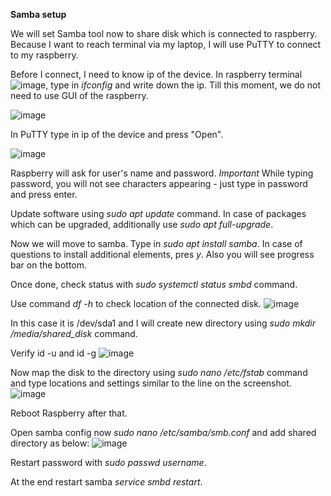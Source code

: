 **Samba setup**

We will set Samba tool now to share disk which is connected to raspberry. Because I want to reach terminal via my laptop, I will use PuTTY to connect to my raspberry.

Before I connect, I need to know ip of the device. In raspberry terminal ![image](https://github.com/WPela/IT_Projects/assets/62253932/d92868f5-c729-4227-8297-e8e70789f81c), type in *ifconfig* and write down the ip. Till this moment, we do not need to use GUI of the raspberry.

![image](https://github.com/WPela/IT_Projects/assets/62253932/10714025-9e4a-4f68-83a4-616f593be239)

In PuTTY type in ip of the device and press "Open". 

![image](https://github.com/WPela/IT_Projects/assets/62253932/61f39f30-c7f5-4156-8ff8-610af3eac9ce)

Raspberry will ask for user's name and password. *Important* While typing password, you will not see characters appearing - just type in password and press enter.

Update software using *sudo apt update* command. In case of packages which can be upgraded, additionally use *sudo apt full-upgrade*.

Now we will move to samba. Type in *sudo apt install samba*. In case of questions to install additional elements, pres *y*. Also you will see progress bar on the bottom.

Once done, check status with *sudo systemctl status smbd* command.

Use command *df -h* to check location of the connected disk.
![image](https://github.com/WPela/IT_Projects/assets/62253932/9e4f12f4-dd68-4b16-b131-fc1087c17f5b)

In this case it is /dev/sda1 and I will create new directory using *sudo mkdir /media/shared_disk* command. 

Verify id -u and id -g 
![image](https://github.com/WPela/IT_Projects/assets/62253932/20918f1e-f856-4d43-85a6-d618ddcf2bab)


Now map the disk to the directory using *sudo nano /etc/fstab* command and type locations and settings similar to the line on the screenshot.
![image](https://github.com/WPela/IT_Projects/assets/62253932/fb43bb9d-f6b4-4f6b-ab37-8a664809fbf8)

Reboot Raspberry after that.


Open samba config now *sudo nano /etc/samba/smb.conf* and add shared directory as below:
![image](https://github.com/WPela/IT_Projects/assets/62253932/c55be9da-d5a1-4abe-99d1-5ff72c95d12e)

Restart password with *sudo passwd username*.

At the end restart samba *service smbd restart*.
